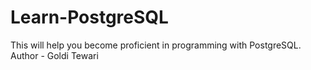 # Learn-PostgreSQL
This will help you become proficient in programming with PostgreSQL.
Author - Goldi Tewari
